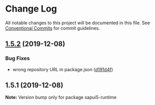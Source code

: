 # Change Log

All notable changes to this project will be documented in this file.
See [Conventional Commits](https://conventionalcommits.org) for commit guidelines.

## [1.5.2](https://github.com/bastilimbach/sapui5-downloader/tree/master/packages/sapui5-runtime/compare/sapui5-runtime@1.5.1...sapui5-runtime@1.5.2) (2019-12-08)


### Bug Fixes

* wrong repository URL in package.json ([d191d4f](https://github.com/bastilimbach/sapui5-downloader/tree/master/packages/sapui5-runtime/commit/d191d4f368352ef4e400dc2371afd4e04d9d54e0))





## 1.5.1 (2019-12-08)

**Note:** Version bump only for package sapui5-runtime

